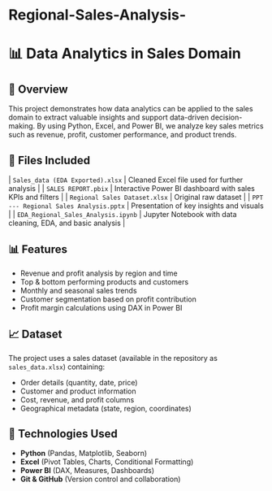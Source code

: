 # Regional-Sales-Analysis-
# 📊 Data Analytics in Sales Domain

## 📝 Overview
This project demonstrates how data analytics can be applied to the sales domain to extract valuable insights and support data-driven decision-making. By using Python, Excel, and Power BI, we analyze key sales metrics such as revenue, profit, customer performance, and product trends.

## 📁 Files Included
| `Sales_data (EDA Exported).xlsx` | Cleaned Excel file used for further analysis |
| `SALES REPORT.pbix` | Interactive Power BI dashboard with sales KPIs and filters |
| `Regional Sales Dataset.xlsx` | Original raw dataset |
| `PPT --- Regional Sales Analysis.pptx` | Presentation of key insights and visuals |
| `EDA_Regional_Sales_Analysis.ipynb` | Jupyter Notebook with data cleaning, EDA, and basic analysis |

## 📊 Features
- Revenue and profit analysis by region and time
- Top & bottom performing products and customers
- Monthly and seasonal sales trends
- Customer segmentation based on profit contribution
- Profit margin calculations using DAX in Power BI

## 📈 Dataset
The project uses a sales dataset (available in the repository as `sales_data.xlsx`) containing:
- Order details (quantity, date, price)
- Customer and product information
- Cost, revenue, and profit columns
- Geographical metadata (state, region, coordinates)

## 🧰 Technologies Used
- **Python** (Pandas, Matplotlib, Seaborn)
- **Excel** (Pivot Tables, Charts, Conditional Formatting)
- **Power BI** (DAX, Measures, Dashboards)
- **Git & GitHub** (Version control and collaboration)

